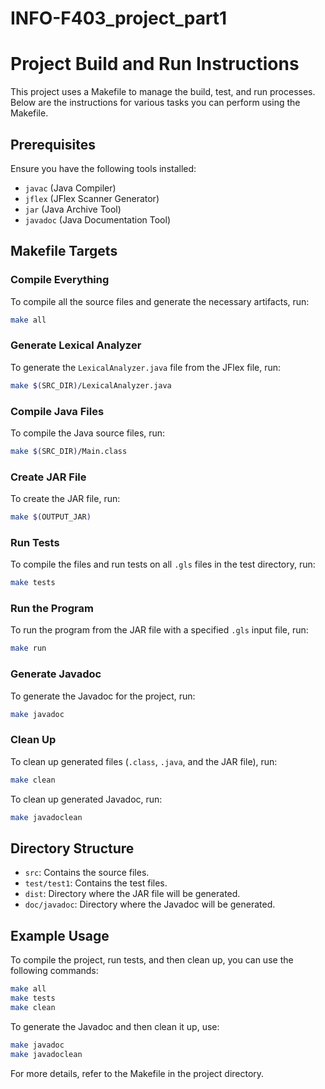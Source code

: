 # INFO-F403_project_part1 
# Project Build and Run Instructions

This project uses a Makefile to manage the build, test, and run processes. Below are the instructions for various tasks you can perform using the Makefile.

## Prerequisites

Ensure you have the following tools installed:
- `javac` (Java Compiler)
- `jflex` (JFlex Scanner Generator)
- `jar` (Java Archive Tool)
- `javadoc` (Java Documentation Tool)

## Makefile Targets

### Compile Everything

To compile all the source files and generate the necessary artifacts, run:
```sh
make all
```

### Generate Lexical Analyzer

To generate the `LexicalAnalyzer.java` file from the JFlex file, run:
```sh
make $(SRC_DIR)/LexicalAnalyzer.java
```

### Compile Java Files

To compile the Java source files, run:
```sh
make $(SRC_DIR)/Main.class
```

### Create JAR File

To create the JAR file, run:
```sh
make $(OUTPUT_JAR)
```

### Run Tests

To compile the files and run tests on all `.gls` files in the test directory, run:
```sh
make tests
```

### Run the Program

To run the program from the JAR file with a specified `.gls` input file, run:
```sh
make run
```

### Generate Javadoc

To generate the Javadoc for the project, run:
```sh
make javadoc
```

### Clean Up

To clean up generated files (`.class`, `.java`, and the JAR file), run:
```sh
make clean
```

To clean up generated Javadoc, run:
```sh
make javadoclean
```

## Directory Structure

- `src`: Contains the source files.
- `test/test1`: Contains the test files.
- `dist`: Directory where the JAR file will be generated.
- `doc/javadoc`: Directory where the Javadoc will be generated.

## Example Usage

To compile the project, run tests, and then clean up, you can use the following commands:
```sh
make all
make tests
make clean
```

To generate the Javadoc and then clean it up, use:
```sh
make javadoc
make javadoclean
```

For more details, refer to the Makefile in the project directory.


